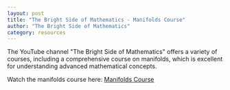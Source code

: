 ```yaml
---
layout: post
title: "The Bright Side of Mathematics - Manifolds Course"
author: "The Bright Side of Mathematics"
category: resources
---
```


The YouTube channel "The Bright Side of Mathematics" offers a variety of courses, including a comprehensive course on manifolds, which is excellent for understanding advanced mathematical concepts.

Watch the manifolds course here: [Manifolds Course](https://www.youtube.com/playlist?list=PLBh2i93oe2qvRGAtgkTszX7szZDVd6jh1) 